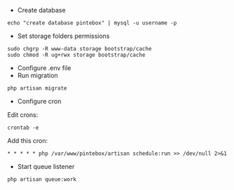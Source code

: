 
- Create database

```
echo "create database pintebox" | mysql -u username -p
```

- Set storage folders permissions

```
sudo chgrp -R www-data storage bootstrap/cache
sudo chmod -R ug+rwx storage bootstrap/cache
```

- Configure .env file
- Run migration

```
php artisan migrate
```

- Configure cron

Edit crons:

```
crontab -e
```

Add this cron:

```
* * * * * php /var/www/pintebox/artisan schedule:run >> /dev/null 2>&1
```

- Start queue listener

```
php artisan queue:work
```